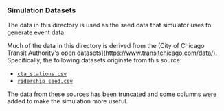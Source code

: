 ### Simulation Datasets

The data in this directory is used as the seed data that simulator uses to generate event data.

Much of the data in this directory is derived from the (City of Chicago Transit Authority's open
datasets](https://www.transitchicago.com/data/). Specifically, the following datasets originate from this source:

* [`cta_stations.csv`](cta_stations.csv)
* [`ridership_seed.csv`](ridership_seed.csv)

The data from these sources has been truncated and some columns were added to make the simulation
more useful.
